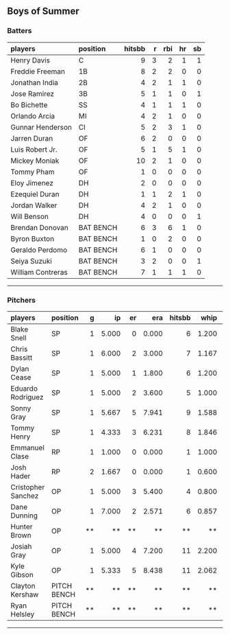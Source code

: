## Boys of Summer

### Batters

 
|players           |position  | hitsbb|  r| rbi| hr| sb| 
|:-----------------|:---------|------:|--:|---:|--:|--:| 
|Henry Davis       |C         |      9|  3|   2|  1|  1| 
|Freddie Freeman   |1B        |      8|  2|   2|  0|  0| 
|Jonathan India    |2B        |      4|  2|   1|  1|  0| 
|Jose Ramirez      |3B        |      5|  1|   1|  0|  1| 
|Bo Bichette       |SS        |      4|  1|   1|  1|  0| 
|Orlando Arcia     |MI        |      4|  2|   1|  0|  0| 
|Gunnar Henderson  |CI        |      5|  2|   3|  1|  0| 
|Jarren Duran      |OF        |      6|  2|   0|  0|  0| 
|Luis Robert Jr.   |OF        |      5|  1|   5|  1|  0| 
|Mickey Moniak     |OF        |     10|  2|   1|  0|  0| 
|Tommy Pham        |OF        |      1|  0|   0|  0|  0| 
|Eloy Jimenez      |DH        |      2|  0|   0|  0|  0| 
|Ezequiel Duran    |DH        |      1|  1|   2|  1|  0| 
|Jordan Walker     |DH        |      4|  2|   1|  0|  0| 
|Will Benson       |DH        |      4|  0|   0|  0|  1| 
|Brendan Donovan   |BAT BENCH |      6|  3|   6|  1|  0| 
|Byron Buxton      |BAT BENCH |      1|  0|   2|  0|  0| 
|Geraldo Perdomo   |BAT BENCH |      6|  1|   0|  0|  0| 
|Seiya Suzuki      |BAT BENCH |      3|  2|   0|  0|  1| 
|William Contreras |BAT BENCH |      7|  1|   1|  1|  0| 


* * *

### Pitchers

 
|players            |position    |  g|    ip| er|   era| hitsbb|  whip| so|  w| sv| 
|:------------------|:-----------|--:|-----:|--:|-----:|------:|-----:|--:|--:|--:| 
|Blake Snell        |SP          |  1| 5.000|  0| 0.000|      6| 1.200|  7|  0|  0| 
|Chris Bassitt      |SP          |  1| 6.000|  2| 3.000|      7| 1.167|  5|  1|  0| 
|Dylan Cease        |SP          |  1| 5.000|  1| 1.800|      6| 1.200|  6|  1|  0| 
|Eduardo Rodriguez  |SP          |  1| 5.000|  2| 3.600|      5| 1.000|  7|  1|  0| 
|Sonny Gray         |SP          |  1| 5.667|  5| 7.941|      9| 1.588|  5|  0|  0| 
|Tommy Henry        |SP          |  1| 4.333|  3| 6.231|      8| 1.846|  5|  0|  0| 
|Emmanuel Clase     |RP          |  1| 1.000|  0| 0.000|      1| 1.000|  3|  0|  0| 
|Josh Hader         |RP          |  2| 1.667|  0| 0.000|      1| 0.600|  2|  0|  1| 
|Cristopher Sanchez |OP          |  1| 5.000|  3| 5.400|      4| 0.800|  5|  0|  0| 
|Dane Dunning       |OP          |  1| 7.000|  2| 2.571|      6| 0.857|  4|  0|  0| 
|Hunter Brown       |OP          | **|    **| **|    **|     **|    **| **| **| **| 
|Josiah Gray        |OP          |  1| 5.000|  4| 7.200|     11| 2.200|  2|  0|  0| 
|Kyle Gibson        |OP          |  1| 5.333|  5| 8.438|     11| 2.062|  1|  0|  0| 
|Clayton Kershaw    |PITCH BENCH | **|    **| **|    **|     **|    **| **| **| **| 
|Ryan Helsley       |PITCH BENCH | **|    **| **|    **|     **|    **| **| **| **| 


* * *



